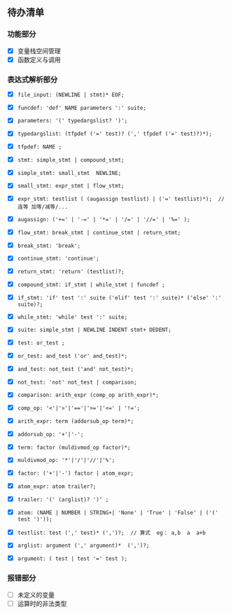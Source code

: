 ## 待办清单

### 功能部分

- [x] 变量栈空间管理
- [x] 函数定义与调用

### 表达式解析部分

- [x] `file_input: (NEWLINE | stmt)* EOF;`
  
- [x] `funcdef: 'def' NAME parameters ':' suite;`

- [x] `parameters: '(' typedargslist? ')';`
  
- [x] `typedargslist: (tfpdef ('=' test)? (',' tfpdef ('=' test)?)*);`
  
- [x] `tfpdef: NAME ;`

- [x] `stmt: simple_stmt | compound_stmt;`
  
- [x] `simple_stmt: small_stmt  NEWLINE;`
  
- [x] `small_stmt: expr_stmt | flow_stmt;`
  
- [x] `expr_stmt: testlist ( (augassign testlist) | ('=' testlist)*);  // 连等 加等/减等/...`
  
- [x] `augassign: ('+=' | '-=' | '*=' | '/=' | '//=' | '%=' );`
  
- [x] `flow_stmt: break_stmt | continue_stmt | return_stmt;`
  
- [x] `break_stmt: 'break';`

- [x] `continue_stmt: 'continue';`
  
- [x] `return_stmt: 'return' (testlist)?;`
  
- [x] `compound_stmt: if_stmt | while_stmt | funcdef ;`
  
- [x] `if_stmt: 'if' test ':' suite ('elif' test ':' suite)* ('else' ':' suite)?;`
  
- [x] `while_stmt: 'while' test ':' suite;`

- [x] `suite: simple_stmt | NEWLINE INDENT stmt+ DEDENT;`
  
- [x] `test: or_test ;`
  
- [x] `or_test: and_test ('or' and_test)*;`
  
- [x] `and_test: not_test ('and' not_test)*;`
  
- [x] `not_test: 'not' not_test | comparison;`
  
- [x] `comparison: arith_expr (comp_op arith_expr)*;`
  
- [x] `comp_op: '<'|'>'|'=='|'>='|'<=' | '!=';`
  
- [x] `arith_expr: term (addorsub_op term)*;`
  
- [x] `addorsub_op: '+'|'-';`
  
- [x] `term: factor (muldivmod_op factor)*;`
  
- [x] `muldivmod_op: '*'|'/'|'//'|'%';`
  
- [x] `factor: ('+'|'-') factor | atom_expr;`
  
- [x] `atom_expr: atom trailer?;`

- [x] `trailer: '(' (arglist)? ')' ;`
  
- [x] `atom: (NAME | NUMBER | STRING+| 'None' | 'True' | 'False' | ('(' test ')'));`
  
- [x] `testlist: test (',' test)* (',')?;  // 算式  eg： a,b  a  a+b`
  
- [x] `arglist: argument (',' argument)*  (',')?;`
  
- [x] `argument: ( test | test '=' test );`

### 报错部分

- [ ] 未定义的变量
- [ ] 运算时的非法类型